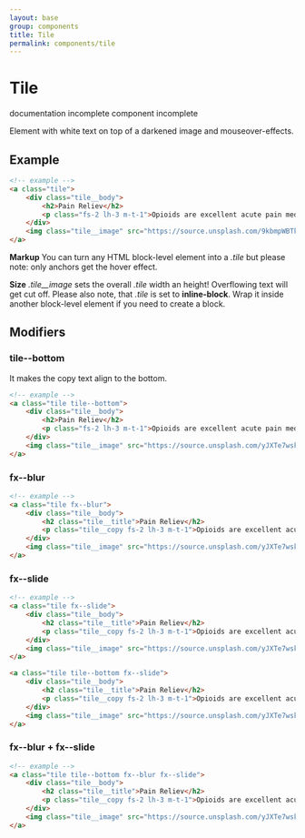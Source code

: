 ```yaml
---
layout: base
group: components
title: Tile
permalink: components/tile
---
```


# Tile

<div class="badges m-t-4 m--pos-tr m--m-4 m--m-t-10">
    <span class="badge">documentation incomplete</span>
    <span class="badge badge--attention">component incomplete</span>
</div>

<p class="intro">Element with white text on top of a darkened image and mouseover-effects.</p>

## Example

```html
<!-- example -->
<a class="tile">
    <div class="tile__body">
        <h2>Pain Reliev</h2>
        <p class="fs-2 lh-3 m-t-1">Opioids are excellent acute pain medication, but it is their ability to produce euphoria that makes them attractive to addicts.</p>
    </div>
    <img class="tile__image" src="https://source.unsplash.com/9kbmpWBTk9A/300x300" alt="" />
</a>
```

<p class="hint"><b>Markup</b> You can turn any HTML block-level element into a <em>.tile</em> but please note: only anchors get the hover effect.</p>
<p class="hint"><b>Size</b> <em>.tile__image</em> sets the overall <em>.tile</em> width an height! Overflowing text will get cut off. Please also note, that <em>.tile</em> is set to <strong>inline-block</strong>. Wrap it inside another block-level element if you need to create a block.</p>

## Modifiers

### tile\--bottom

It makes the copy text align to the bottom.

```html
<!-- example -->
<a class="tile tile--bottom">
    <div class="tile__body">
        <h2>Pain Reliev</h2>
        <p class="fs-2 lh-3 m-t-1">Opioids are excellent acute pain medication, but it is their ability to produce euphoria that makes them attractive to addicts.</p>
    </div>
    <img class="tile__image" src="https://source.unsplash.com/yJXTe7wskl0/300x300" alt="" />
</a>
```

### fx\--blur

```html
<!-- example -->
<a class="tile fx--blur">
    <div class="tile__body">
        <h2 class="tile__title">Pain Reliev</h2>
        <p class="tile__copy fs-2 lh-3 m-t-1">Opioids are excellent acute pain medication, but it is their ability to produce euphoria that makes them attractive to addicts.</p>
    </div>
    <img class="tile__image" src="https://source.unsplash.com/yJXTe7wskl0/300x300" alt="" />
</a>
```

### fx\--slide

```html
<!-- example -->
<a class="tile fx--slide">
    <div class="tile__body">
        <h2 class="tile__title">Pain Reliev</h2>
        <p class="tile__copy fs-2 lh-3 m-t-1">Opioids are excellent acute pain medication, but it is their ability to produce euphoria that makes them attractive to addicts.</p>
    </div>
    <img class="tile__image" src="https://source.unsplash.com/yJXTe7wskl0/300x300" alt="" />
</a>

<a class="tile tile--bottom fx--slide">
    <div class="tile__body">
        <h2 class="tile__title">Pain Reliev</h2>
        <p class="tile__copy fs-2 lh-3 m-t-1">Opioids are excellent acute pain medication, but it is their ability to produce euphoria that makes them attractive to addicts.</p>
    </div>
    <img class="tile__image" src="https://source.unsplash.com/yJXTe7wskl0/300x300" alt="" />
</a>
```

### fx\--blur + fx\--slide

```html
<!-- example -->
<a class="tile tile--bottom fx--blur fx--slide">
    <div class="tile__body">
        <h2 class="tile__title">Pain Reliev</h2>
        <p class="tile__copy fs-2 lh-3 m-t-1">Opioids are excellent acute pain medication, but it is their ability to produce euphoria that makes them attractive to addicts.</p>
    </div>
    <img class="tile__image" src="https://source.unsplash.com/yJXTe7wskl0/300x300" alt="" />
</a>
```